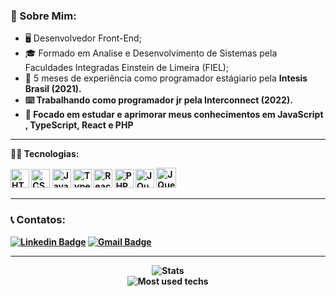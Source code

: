 ### 👦  Sobre Mim:

-   🖥️  Desenvolvedor Front-End;
-   🎓  Formado em Analise e Desenvolvimento de Sistemas pela Faculdades Integradas Einstein de Limeira (FIEL);
-   📁 5 meses de experiência como programador estágiario pela <strong>Intesis Brasil (2021).
-   ⌨️  Trabalhando como programador jr pela <strong>Interconnect (2022).
-   🔭  Focado em estudar e aprimorar meus conhecimentos em JavaScript , TypeScript, React e PHP
  
<hr />
  
  🧑‍💻  Tecnologias: 	
  
<p align="left">
  <img alt="HTML5" src="https://img.shields.io/badge/html5-%23E34F26.svg?&style=for-the-badge&logo=html5&logoColor=white" height="30"/>
  <img alt="CSS3" src="https://img.shields.io/badge/css3-%231572B6.svg?&style=for-the-badge&logo=css3&logoColor=white" height="30"/>
  <img alt="JavaScript" src="https://img.shields.io/badge/javascript-%23323330.svg?&style=for-the-badge&logo=javascript&logoColor=%23F7DF1E" height="30"/>
  <img alt="TypeScript" src="https://img.shields.io/badge/typescript-%23007ACC.svg?&style=for-the-badge&logo=typescript&logoColor=white" height="30" />
  <img alt="React" src="https://img.shields.io/badge/react-%2320232a.svg?&style=for-the-badge&logo=react&logoColor=%2361DAFB" height="30"/>
  <img alt="PHP" src="https://img.shields.io/badge/PHP-777BB4?style=for-the-badge&logo=php&logoColor=white" height="30"/>
  <img alt="JQuery" src="https://img.shields.io/badge/jQuery-0769AD?style=for-the-badge&logo=jquery&logoColor=white" height="30"/>
  <img alt="JQuery" src="https://img.shields.io/badge/MySQL-00000F?style=for-the-badge&logo=mysql&logoColor=white" height="32"/>
  <hr />

### :telephone_receiver: Contatos: 
[![Linkedin Badge](https://img.shields.io/badge/-Matheus%20Pilon-0a66c2?style=flat-square&logo=Linkedin&logoColor=white&link=https://www.linkedin.com/in/matheus-pilon-b0297b191/)](https://www.linkedin.com/in/matheus-pilon-b0297b191/) 
[![Gmail Badge](https://img.shields.io/badge/-mbpilon@gmail.com-9c0000?style=flat-square&logo=Gmail&logoColor=white&link=mailto:mbpilon@gmail.com)](mailto:mbpilon@gmail.com)

<hr />

<p align="center">
  <img alt="Stats" src="https://github-readme-stats.vercel.app/api?username=MatheusBPilon&show_icons=true&theme=dracula" />
  <br />
  <img alt="Most used techs" src="https://github-readme-stats.vercel.app/api/top-langs/?username=MatheusBPilon&layout=compact&theme=dracula" />
</p>
